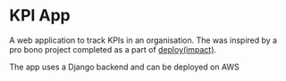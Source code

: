# KPI App

A web application to track KPIs in an organisation. The was inspired by a pro bono project completed as a part of [deploy(impact)](https://www.womenplusplus.ch/deploy-impact). 

The app uses a Django backend and can be deployed on AWS
